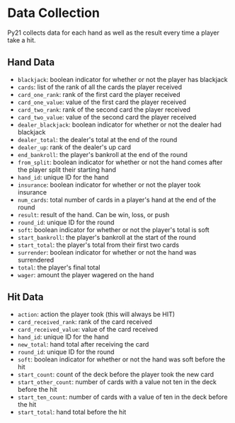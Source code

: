 # Data Collection

Py21 collects data for each hand as well as the result every time a player
take a hit.

## Hand Data

* `blackjack`: boolean indicator for whether or not the player has blackjack
* `cards`: list of the rank of all the cards the player received
* `card_one_rank`: rank of the first card the player received
* `card_one_value`: value of the first card the player received
* `card_two_rank`: rank of the second card the player received
* `card_two_value`: value of the second card the player received
* `dealer_blackjack`: boolean indicator for whether or not the dealer had blackjack
* `dealer_total`: the dealer's total at the end of the round
* `dealer_up`: rank of the dealer's up card
* `end_bankroll`: the player's bankroll at the end of the round
* `from_split`: boolean indicator for whether or not the hand comes after the player
  split their starting hand
* `hand_id`: unique ID for the hand
* `insurance`: boolean indicator for whether or not the player took insurance
* `num_cards`: total number of cards in a player's hand at the end of the round
* `result`: result of the hand. Can be win, loss, or push
* `round_id`: unique ID for the round
* `soft`: boolean indicator for whether or not the player's total is soft
* `start_bankroll`: the player's bankroll at the start of the round
* `start_total`: the player's total from their first two cards
* `surrender`: boolean indicator for whether or not the hand was surrendered
* `total`: the player's final total
* `wager`: amount the player wagered on the hand

## Hit Data

* `action`: action the player took (this will always be HIT)
* `card_received_rank`: rank of the card received
* `card_received_value`: value of the card received
* `hand_id`: unique ID for the hand
* `new_total`: hand total after receiving the card
* `round_id`: unique ID for the round
* `soft`: boolean indicator for whether or not the hand was soft before the hit
* `start_count`: count of the deck before the player took the new card
* `start_other_count`: number of cards with a value not ten in the deck before the hit
* `start_ten_count`: number of cards with a value of ten in the deck before the hit
* `start_total`: hand total before the hit